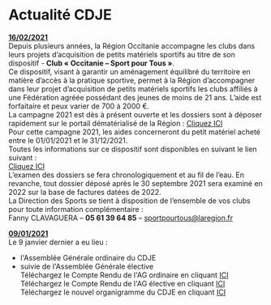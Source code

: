 # Actualité CDJE
<b><u>16/02/2021</b></u><br>
Depuis plusieurs années, la Région Occitanie accompagne les clubs dans leurs projets d’acquisition de petits matériels sportifs au titre de son dispositif - <b>Club « Occitanie – Sport pour Tous »</b>.<br>
Ce dispositif, visant à garantir un aménagement équilibré du territoire en matière d’accès à la pratique sportive, permet à la Région d’accompagner dans leur projet d’acquisition de petits matériels sportifs les clubs affiliés à une Fédération agréée possédant des jeunes de moins de 21 ans. L’aide est forfaitaire et peux varier de 700 à 2000 €.<br>
La campagne 2021 est dès à présent ouverte et les dossiers sont à déposer rapidement sur le portail dématérialisé de la Région :
<a href="https://mesaidesenligne.laregion.fr/aides/#/croccitanie/connecte/F_DSPO_SPORT_TS/depot/simple">Cliquez ICI</a><br>
Pour cette campagne 2021, les aides concerneront du petit matériel acheté entre le 01/01/2021 et le 31/12/2021.<br>
Toutes les informations sur ce dispositif sont disponibles en suivant le lien suivant :<br>
<a href="http://www.laregion.fr/Soutien-des-clubs-sportifs-Occitanie-sport-pour-tous">Cliquez ICI</a><br>
L’examen des dossiers se fera chronologiquement et au fil de l’eau. En revanche, tout dossier déposé après le 30 septembre 2021 sera examiné en 2022 sur la base de factures datées de 2022.<br> 
La Direction des Sports se tient à disposition de l’ensemble de vos clubs pour toute information complémentaire :<br>
Fanny CLAVAGUERA – <b>05 61 39 64 85</b> – <a href="mailto:sportpourtous@laregion.fr">sportpourtous@laregion.fr</a>

<b><u>09/01/2021</b></u><br>
Le 9 janvier dernier a eu lieu :
 - l'Assemblée Générale ordinaire du CDJE
 - suivie de l'Assemblée Générale élective<br>
Téléchargez le Compte Rendu de l'AG ordinaire en cliquant <a href="../Tarn - AG - Compte Rendu AG 2019-20.pdf">ICI</a><br>
Téléchargez le Compte Rendu de l'AG élective en cliquant <a href="../Tarn - AG élective du 09-01-21 -CR.pdf">ICI</a><br>
Téléchargez le nouvel organigramme du CDJE en cliquant <a href="../Tarn - Organigramme du CDJE élu le 9 Janvier 2021.pdf">ICI</a><br>




